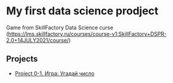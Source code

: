 # My first data science prodject

Game from SkillFactory Data Science curse (https://lms.skillfactory.ru/courses/course-v1:SkillFactory+DSPR-2.0+14JULY2021/course/)

## Projects

* [Project 0-1. Игра: Угадай число](https://github.com/Shottle/sf_data_science/tree/main/Project_0-1)




